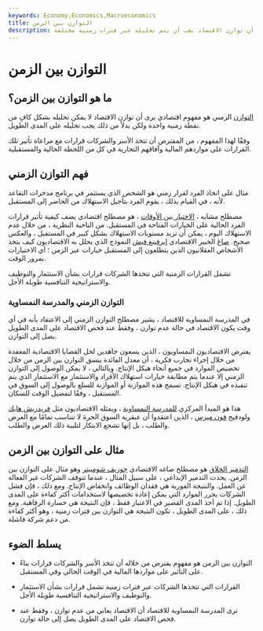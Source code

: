 ```yaml
---
keywords: Economy,Economics,Macroeconomics
title: التوازن بين الزمن
description: التوازن بين الزمن هو مفهوم اقتصادي يرى أن توازن الاقتصاد يجب أن يتم تحليله عبر فترات زمنية مختلفة.
---
```


# التوازن بين الزمن
## ما هو التوازن بين الزمن؟

[التوازن](/equilibrium) الزمني هو مفهوم اقتصادي يرى أن توازن الاقتصاد لا يمكن تحليله بشكل كافٍ من نقطة زمنية واحدة ولكن بدلاً من ذلك يجب تحليله على المدى الطويل.

وفقًا لهذا المفهوم ، من المفترض أن تتخذ الأسر والشركات قرارات مع مراعاة تأثير تلك القرارات على مواردهم المالية وآفاقهم التجارية في كل من اللحظة الحالية والمستقبلية.

## فهم التوازن الزمني

مثال على اتخاذ الفرد لقرار زمني هو الشخص الذي يستثمر في برنامج مدخرات التقاعد لأنه ، في القيام بذلك ، يقوم الفرد بتأجيل الاستهلاك من الحاضر إلى المستقبل.

مصطلح مشابه ، [الاختيار بين الأوقات](/intertemporalchoice) ، هو مصطلح اقتصادي يصف كيفية تأثير قرارات الفرد الحالية على الخيارات المتاحة في المستقبل. من الناحية النظرية ، من خلال عدم الاستهلاك اليوم ، يمكن أن تزيد مستويات الاستهلاك بشكل كبير في المستقبل ، والعكس صحيح. [صاغ](/fishereffect) الخبير الاقتصادي [إيرفينغ فيش](/fishereffect) النموذج الذي يحلل به الاقتصاديون كيف يتخذ الأشخاص العقلانيون الذين يتطلعون إلى المستقبل خيارات عبر الزمن ؛ أي الاختيارات بمرور الوقت.

تشمل القرارات الزمنية التي تتخذها الشركات قرارات بشأن الاستثمار والتوظيف والاستراتيجية التنافسية طويلة الأجل.

### التوازن الزمني والمدرسة النمساوية

في المدرسة النمساوية للاقتصاد ، يشير مصطلح التوازن الزمني إلى الاعتقاد بأنه في أي وقت يكون الاقتصاد في حالة عدم توازن ، وفقط عند فحص الاقتصاد على المدى الطويل يصل إلى التوازن.

يفترض الاقتصاديون النمساويون ، الذين يسعون جاهدين لحل القضايا الاقتصادية المعقدة من خلال إجراء تجارب فكرية ، أن معدل الفائدة ينسق التوازن بين الزمن من خلال تخصيص الموارد في جميع أنحاء هيكل الإنتاج. وبالتالي ، لا يمكن الوصول إلى التوازن الزمني إلا عندما يتم مطابقة خيارات استهلاك الأفراد والاستثمار مع الاستثمار الذي يتم تنفيذه في هيكل الإنتاج. تسمح هذه الموازنة أو الموازنة للسلع بالوصول إلى السوق في المستقبل ، وفقًا لتفضيل الوقت للسكان.

هذا هو المبدأ المركزي [للمدرسة النمساوية](/austrian_school) ، ويمثله الاقتصاديون مثل [فريدريش هايك](/friedrich-hayek) ولودفيج [فون ميزس](/ludwig-von-mises) ، الذين اعتقدوا أن عبقرية السوق الحرة لا تتناسب تمامًا مع العرض والطلب ، بل إنها تشجع الابتكار لتلبية ذلك العرض والطلب.

## مثال على التوازن بين الزمن

[التدمير الخلاق](/creativedestruction) هو مصطلح صاغه الاقتصادي [جوزيف شومبيتر](/joseph-schumpeter) وهو مثال على التوازن بين الزمن. يحدث التدمير الإبداعي ، على سبيل المثال ، عندما تتوقف الشركات غير الفعالة عن العمل. والنتيجة الفورية هي فقدان الوظائف وانخفاض الإنتاج. ومع ذلك ، فإن فشل الشركات يحرر الموارد التي يمكن إعادة تخصيصها لاستخدامات أكثر كفاءة على المدى الطويل. إذا تم أخذ المدى القصير في الاعتبار فقط ، فإن النتيجة هي خسارة الرفاهية. ومع ذلك ، على المدى الطويل ، تكون النتيجة هي التوازن بين فترات زمنية ، وهو أكثر كفاءة من دعم شركة فاشلة.

## يسلط الضوء

- التوازن بين الزمن هو مفهوم يفترض من خلاله أن تتخذ الأسر والشركات قرارات بناءً على التأثير على مواردها المالية في الوقت الحالي وفي المستقبل.

- القرارات التي تتخذها الشركات عبر فترات زمنية تشمل قرارات بشأن الاستثمار والتوظيف والاستراتيجية التنافسية طويلة الأجل.

- ترى المدرسة النمساوية للاقتصاد أن الاقتصاد يعاني من عدم توازن ، وفقط عند فحص الاقتصاد على المدى الطويل يصل إلى حالة توازن.

